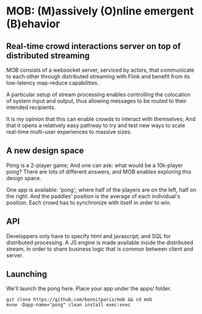 # MOB: (M)assively (O)nline emergent (B)ehavior 

## Real-time crowd interactions server on top of distributed streaming

MOB consists of a websocket server, serviced by actors, that communicate to each other through distributed streaming with Flink and benefit from its low-latency map-reduce capabilities. 

A particular setup of stream processing enables controlling the colocation of system input and output, thus allowing messages to be routed to their intended recipients.

It is my opinion that this can enable crowds to interact with themselves; And that it opens a relatively easy pathway to try and test new ways to scale real-time multi-user experiences to massive sizes.

## A new design space

Pong is a 2-player game; And one can ask: what would be a 10k-player pong? There are lots of different answers, and MOB enables exploring this design space.

One app is available: 'pong'; where half of the players are on the left, half on the right. And the paddles' position is the average of each individual's position. Each crowd has to synchronize with itself in order to win.

## API

Developpers only have to specify html and javascript; and SQL for distributed processing. A JS engine is made available inside the distributed stream, in order to share business logic that is common between client and server.

## Launching

We'll launch the pong here. Place your app under the apps/ folder.

    git clone https://github.com/benoitparis/mob && cd mob
    mvnw -Dapp-name="pong" clean install exec:exec
